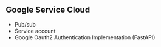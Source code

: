 ## Google Service Cloud
- Pub/sub
- Service account
- Google Oauth2 Authentication Implementation (FastAPI)
